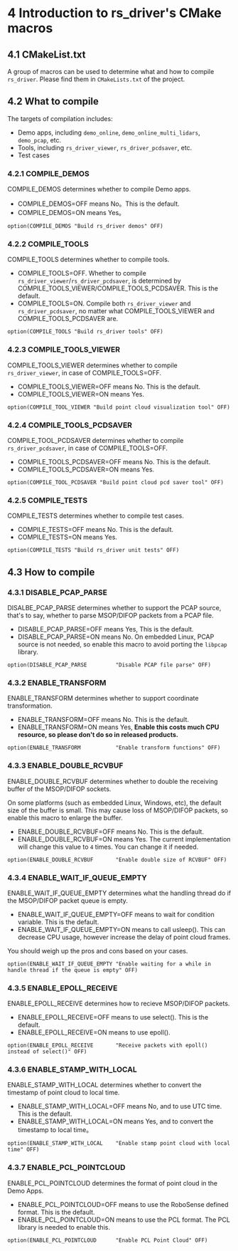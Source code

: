 # 4 Introduction to rs_driver's CMake macros



## 4.1 CMakeList.txt

A group of macros can be used to determine what and how to compile `rs_driver`. Please find them in `CMakeLists.txt` of the project.



## 4.2 What to compile

The targets of compilation includes:
+ Demo apps, including `demo_online`, `demo_online_multi_lidars`, `demo_pcap`, etc.
+ Tools, including `rs_driver_viewer`, `rs_driver_pcdsaver`, etc.
+ Test cases

### 4.2.1 COMPILE_DEMOS

COMPILE_DEMOS determines whether to compile Demo apps.
+ COMPILE_DEMOS=OFF means No。This is the default.
+ COMPILE_DEMOS=ON means Yes。

```
option(COMPILE_DEMOS "Build rs_driver demos" OFF)
```

### 4.2.2 COMPILE_TOOLS

COMPILE_TOOLS determines whether to compile tools.
+ COMPILE_TOOLS=OFF. Whether to compile `rs_driver_viewer`/`rs_driver_pcdsaver`, is determined by COMPILE_TOOLS_VIEWER/COMPILE_TOOLS_PCDSAVER. This is the default.
+ COMPILE_TOOLS=ON. Compile both `rs_driver_viewer` and `rs_driver_pcdsaver`, no matter what COMPILE_TOOLS_VIEWER and COMPILE_TOOLS_PCDSAVER are.

```
option(COMPILE_TOOLS "Build rs_driver tools" OFF)
```

### 4.2.3 COMPILE_TOOLS_VIEWER

COMPILE_TOOLS_VIEWER determines whether to compile `rs_driver_viewer`, in case of COMPILE_TOOLS=OFF.
+ COMPILE_TOOLS_VIEWER=OFF means No. This is the default.
+ COMPILE_TOOLS_VIEWER=ON means Yes.

```
option(COMPILE_TOOL_VIEWER "Build point cloud visualization tool" OFF)
```

### 4.2.4 COMPILE_TOOLS_PCDSAVER

COMPILE_TOOL_PCDSAVER determines whether to compile `rs_driver_pcdsaver`, in case of COMPILE_TOOLS=OFF.
+ COMPILE_TOOLS_PCDSAVER=OFF means No. This is the default.
+ COMPILE_TOOLS_PCDSAVER=ON means Yes.

```
option(COMPILE_TOOL_PCDSAVER "Build point cloud pcd saver tool" OFF)
```

### 4.2.5 COMPILE_TESTS

COMPILE_TESTS determines whether to compile test cases.
+ COMPILE_TESTS=OFF means No. This is the default.
+ COMPILE_TESTS=ON means Yes.

```
option(COMPILE_TESTS "Build rs_driver unit tests" OFF)
```



## 4.3 How to compile

### 4.3.1 DISABLE_PCAP_PARSE

DISALBE_PCAP_PARSE determines whether to support the PCAP source, that's to say, whether to parse MSOP/DIFOP packets from a PCAP file.
+ DISABLE_PCAP_PARSE=OFF means Yes, This is the default.
+ DISABLE_PCAP_PARSE=ON means No. On embedded Linux, PCAP source is not needed, so enable this macro to avoid porting the `libpcap` library.

```
option(DISABLE_PCAP_PARSE         "Disable PCAP file parse" OFF) 
```

### 4.3.2 ENABLE_TRANSFORM

ENABLE_TRANSFORM determines whether to support coordinate transformation.
+ ENABLE_TRANSFORM=OFF means No. This is the default.
+ ENABLE_TRANSFORM=ON means Yes, **Enable this costs much CPU resource, so please don't do so in released products.**

```
option(ENABLE_TRANSFORM           "Enable transform functions" OFF)
```

### 4.3.3 ENABLE_DOUBLE_RCVBUF

ENABLE_DOUBLE_RCVBUF determines whether to double the receiving buffer of the MSOP/DIFOP sockets.

On some platforms (such as embedded Linux, Windows, etc), the default size of the buffer is small. This may cause loss of MSOP/DIFOP packets, so enable this macro to enlarge the buffer.
+ ENABLE_DOUBLE_RCVBUF=OFF means No. This is the default.
+ ENABLE_DOUBLE_RCVBUF=ON means Yes. The current implementation will change this value to `4` times. You can change it if needed.

```
option(ENABLE_DOUBLE_RCVBUF       "Enable double size of RCVBUF" OFF)
```

### 4.3.4 ENABLE_WAIT_IF_QUEUE_EMPTY

ENABLE_WAIT_IF_QUEUE_EMPTY determines what the handling thread do if the MSOP/DIFOP packet queue is empty.
+ ENABLE_WAIT_IF_QUEUE_EMPTY=OFF means to wait for condition variable. This is the default.
+ ENABLE_WAIT_IF_QUEUE_EMPTY=ON means to call usleep(). This can decrease CPU usage, however increase the delay of point cloud frames.

You should weigh up the pros and cons based on your cases.

```
option(ENABLE_WAIT_IF_QUEUE_EMPTY "Enable waiting for a while in handle thread if the queue is empty" OFF)
```

### 4.3.5 ENABLE_EPOLL_RECEIVE

ENABLE_EPOLL_RECEIVE determines how to recieve MSOP/DIFOP packets.
+ ENABLE_EPOLL_RECEIVE=OFF means to use select(). This is the default.
+ ENABLE_EPOLL_RECEIVE=ON means to use epoll(). 

```
option(ENABLE_EPOLL_RECEIVE       "Receive packets with epoll() instead of select()" OFF)
```

### 4.3.6 ENABLE_STAMP_WITH_LOCAL

ENABLE_STAMP_WITH_LOCAL determines whether to convert the timestamp of point cloud to local time.
+ ENABLE_STAMP_WITH_LOCAL=OFF means No, and to use UTC time. This is the default.
+ ENABLE_STAMP_WITH_LOCAL=ON means Yes, and to convert the timestamp to local time。

```
option(ENABLE_STAMP_WITH_LOCAL    "Enable stamp point cloud with local time" OFF)
```

### 4.3.7 ENABLE_PCL_POINTCLOUD

ENABLE_PCL_POINTCLOUD determines the format of point cloud in the Demo Apps.
+ ENABLE_PCL_POINTCLOUD=OFF means to use the RoboSense defined format. This is the default.
+ ENABLE_PCL_POINTCLOUD=ON means to use the PCL format. The PCL library is needed to enable this.

```
option(ENABLE_PCL_POINTCLOUD      "Enable PCL Point Cloud" OFF)
```



